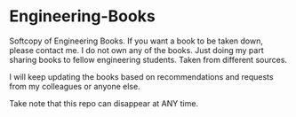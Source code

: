 # Engineering-Books
Softcopy of Engineering Books.
If you want a book to be taken down, please contact me.
I do not own any of the books. Just doing my part sharing books to fellow engineering students. Taken from different sources.

I will keep updating the books based on recommendations and requests from my colleagues or anyone else.

Take note that this repo can disappear at ANY time.
